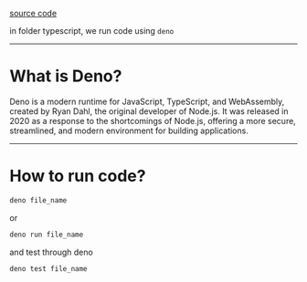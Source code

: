 [source code](https://github.com/tranthaison1231/algorithm)

in folder typescript, we run code using `deno`

---

# What is Deno?

Deno is a modern runtime for JavaScript, TypeScript, and WebAssembly, created by Ryan Dahl, the original developer of Node.js. It was released in 2020 as a response to the shortcomings of Node.js, offering a more secure, streamlined, and modern environment for building applications.

---

# How to run code?

```bash
deno file_name
```

or

```bash
deno run file_name
```

and test through deno

```bash
deno test file_name
```
